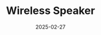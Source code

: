 ---
title: "Wireless Speaker"
date: 2025-02-27
store: Amazon
affiliate_link: https://amzn.to/sample-link
layout: product
categories: [Technology]
subcategories: [Gaming]
tags: []
images:
  - /assets/img/product-img/pro-big-1.jpg
  - /assets/img/product-img/product1.jpg

short_description: February - Premium wireless earbuds with noise cancellation and long battery life.
description: This is detailed Description- February
---